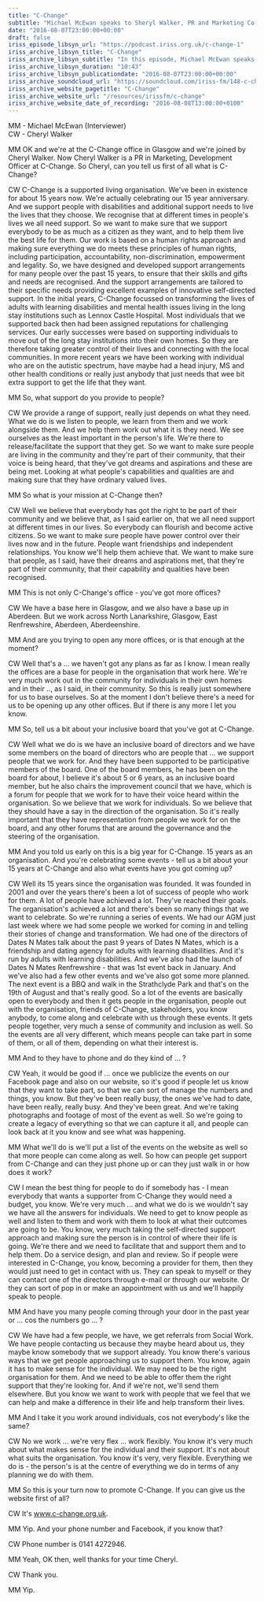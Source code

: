 ```yaml
---
title: "C-Change"
subtitle: "Michael McEwan speaks to Sheryl Walker, PR and Marketing Co-ordinator for C-Change, about the goals and objectives of C-Change and the work that it does."
date: "2016-08-07T23:00:00+00:00"
draft: false
iriss_episode_libsyn_url: "https://podcast.iriss.org.uk/c-change-1"
iriss_archive_libsyn_title: "C-Change"
iriss_archive_libsyn_subtitle: "In this episode, Michael McEwan speaks to Sheryl Walker, PR and Marketing Co-ordinator for C-Change, about the goals and objectives of C-Change and the work that it does. This year, C-Change is celebrating its 15th birthday,"
iriss_archive_libsyn_duration: "10:43"
iriss_archive_libsyn_publicationdate: "2016-08-07T23:00:00+00:00"
iriss_archive_soundcloud_url: "https://soundcloud.com/iriss-fm/148-c-change"
iriss_archive_website_pagetitle: "C-Change"
iriss_archive_website_url: "/resources/irissfm/c-change"
iriss_archive_website_date_of_recording: "2016-08-08T13:00:00+0100"
---
```

MM - Michael McEwan (Interviewer)  
CW - Cheryl Walker

MM OK and we're at the C-Change office in Glasgow and we're joined by Cheryl Walker. Now Cheryl Walker is a PR in Marketing, Development Officer at C-Change. So Cheryl, can you tell us first of all what is C-Change?

CW C-Change is a supported living organisation. We've been in existence for about 15 years now. We're actually celebrating our 15 year anniversary. And we support people with disabilities and additional support needs to live the lives that they choose. We recognise that at different times in people's lives we all need support. So we want to make sure that we support everybody to be as much as a citizen as they want, and to help them live the best life for them. Our work is based on a human rights approach and making sure everything we do meets these principles of human rights, including participation, accountability, non-discrimination, empowerment and legality. So, we have designed and developed support arrangements for many people over the past 15 years, to ensure that their skills and gifts and needs are recognised. And the support arrangements are tailored to their specific needs providing excellent examples of innovative self-directed support. In the initial years, C-Change focussed on transforming the lives of adults with learning disabilities and mental health issues living in the long stay institutions such as Lennox Castle Hospital. Most individuals that we supported back then had been assigned reputations for challenging services. Our early successes were based on supporting individuals to move out of the long stay institutions into their own homes. So they are therefore taking greater control of their lives and connecting with the local communities. In more recent years we have been working with individual who are on the autistic spectrum, have maybe had a head injury, MS and other health conditions or really just anybody that just needs that wee bit extra support to get the life that they want.

MM So, what support do you provide to people?

CW We provide a range of support, really just depends on what they need. What we do is we listen to people, we learn from them and we work alongside them. And we help them work out what it is they need. We see ourselves as the least important in the person's life. We're there to release/facilitate the support that they get. So we want to make sure people are living in the community and they're part of their community, that their voice is being heard, that they've got dreams and aspirations and these are being met. Looking at what people's capabilities and qualities are and making sure that they have ordinary valued lives.

MM So what is your mission at C-Change then?

CW Well we believe that everybody has got the right to be part of their community and we believe that, as I said earlier on, that we all need support at different times in our lives. So everybody can flourish and become active citizens. So we want to make sure people have power control over their lives now and in the future. People want friendships and independent relationships. You know we'll help them achieve that. We want to make sure that people, as I said, have their dreams and aspirations met, that they're part of their community, that their capability and qualities have been recognised.

MM This is not only C-Change's office - you've got more offices?

CW We have a base here in Glasgow, and we also have a base up in Aberdeen. But we work across North Lanarkshire, Glasgow, East Renfrewshire, Aberdeen, Aberdeenshire.

MM And are you trying to open any more offices, or is that enough at the moment?

CW Well that's a ... we haven't got any plans as far as I know. I mean really the offices are a base for people in the organisation that work here. We're very much work out in the community for individuals in their own homes and in their .., as I said, in their community. So this is really just somewhere for us to base ourselves. So at the moment I don't believe there's a need for us to be opening up any other offices. But if there is any more I let you know.

MM So, tell us a bit about your inclusive board that you've got at C-Change.

CW Well what we do is we have an inclusive board of directors and we have some members on the board of directors who are people that ... we support people that we work for. And they have been supported to be participative members of the board. One of the board members, he has been on the board for about, I believe it's about 5 or 6 years, as an inclusive board member, but he also chairs the improvement council that we have, which is a forum for people that we work for to have their voice heard within the organisation. So we believe that we work for individuals. So we believe that they should have a say in the direction of the organisation. So it's really important that they have representation from people we work for on the board, and any other forums that are around the governance and the steering of the organisation.

MM And you told us early on this is a big year for C-Change. 15 years as an organisation. And you're celebrating some events - tell us a bit about your 15 years at C-Change and also what events have you got coming up?

CW Well its 15 years since the organisation was founded. It was founded in 2001 and over the years there's been a lot of success of people who work for them. A lot of people have achieved a lot. They've reached their goals. The organisation's achieved a lot and there's been so many things that we want to celebrate. So we're running a series of events. We had our AGM just last week where we had some people we worked for coming in and telling their stories of change and transformation. We had one of the directors of Dates N Mates talk about the past 9 years of Dates N Mates, which is a friendship and dating agency for adults with learning disabilities. And it's run by adults with learning disabilities. And we've also had the launch of Dates N Mates Renfrewshire - that was 1st event back in January. And we've also had a few other events and we've also got some more planned. The next event is a BBQ and walk in the Strathclyde Park and that's on the 19th of August and that's really good. So a lot of the events are basically open to everybody and then it gets people in the organisation, people out with the organisation, friends of C-Change, stakeholders, you know anybody, to come along and celebrate with us through these events. It gets people together, very much a sense of community and inclusion as well. So the events are all very different, which means people can take part in some of them, or all of them, depending on what their interest is.

MM And to they have to phone and do they kind of ... ?

CW Yeah, it would be good if ... once we publicize the events on our Facebook page and also on our website, so it's good if people let us know that they want to take part, so that we can sort of manage the numbers and things, you know. But they've been really busy, the ones we've had to date, have been really, really busy. And they've been great. And we're taking photographs and footage of most of the event as well. So we're going to create a legacy of everything so that we can capture it all, and people can look back at it you know and see what was happening.

MM What we'll do is we'll put a list of the events on the website as well so that more people can come along as well. So how can people get support from C-Change and can they just phone up or can they just walk in or how does it work?

CW I mean the best thing for people to do if somebody has - I mean everybody that wants a supporter from C-Change they would need a budget, you know. We're very much ... and what we do is we wouldn't say we have all the answers for individuals. We need to get to know people as well and listen to them and work with them to look at what their outcomes are going to be. You know, very much taking the self-directed support approach and making sure the person is in control of where their life is going. We're there and we need to facilitate that and support them and to help them. Do a service design, and plan and review. So if people were interested in C-Change, you know, becoming a provider for them, then they would just need to get in contact with us. They can speak to myself or they can contact one of the directors through e-mail or through our website. Or they can sort of pop in or make an appointment with us and we'll happily speak to people.

MM And have you many people coming through your door in the past year or ... cos the numbers go ... ?

CW We have had a few people, we have, we get referrals from Social Work. We have people contacting us because they maybe heard about us, they maybe know somebody that we support already. You know there's various ways that we get people approaching us to support them. You know, again it has to make sense for the individual. We may need to be the right organisation for them. And we need to be able to offer them the right support that they're looking for. And if we're not, we'll send them elsewhere. But you know we want to work with people that we feel that we can help and make a difference in their life and help transform their lives.

MM And I take it you work around individuals, cos not everybody's like the same?

CW No we work ... we're very flex ... work flexibly. You know it's very much about what makes sense for the individual and their support. It's not about what suits the organisation. You know it's very, very flexible. Everything we do is - the person's is at the centre of everything we do in terms of any planning we do with them.

MM So this is your turn now to promote C-Change. If you can give us the website first of all?

CW It's www.c-change.org.uk.

MM Yip. And your phone number and Facebook, if you know that?

CW Phone number is 0141 4272946.

MM Yeah, OK then, well thanks for your time Cheryl.

CW Thank you.

MM Yip.